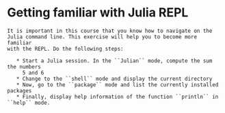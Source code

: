 # Getting familiar with Julia REPL
    
    It is important in this course that you know how to navigate on the 
    Julia command line. This exercise will help you to become more familiar
    with the REPL. Do the following steps: 

       * Start a Julia session. In the ``Julian`` mode, compute the sum the numbers 
         5 and 6
       * Change to the ``shell`` mode and display the current directory
       * Now, go to the ``package`` mode and list the currently installed packages
       * Finally, display help information of the function ``println`` in ``help`` mode.